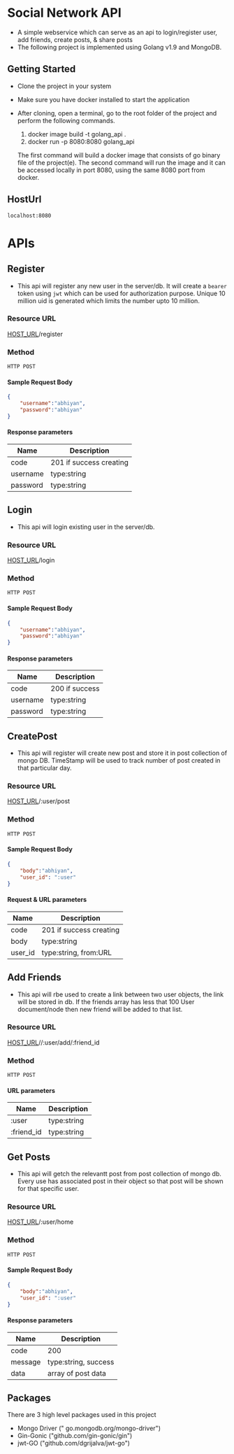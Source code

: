 # Social Network API
- A simple webservice which can serve as an api to login/register user, add friends, create posts, & share posts
- The following project is implemented using Golang v1.9 and MongoDB.

## Getting Started ##
- Clone the project in your system
- Make sure you have docker installed to start the application
- After cloning, open a terminal, go to the root folder of the project and perform the
  following commands.

    1. docker image build -t golang_api .
    2. docker run -p 8080:8080 golang_api

  The first command will build a docker image that consists of go binary file of the project(e). 
  The second command will run the image and it can be accessed locally in port 8080, using the same 8080 port from docker. 
  
## HostUrl
    localhost:8080


# APIs #

## Register ##
- This api will register any new user in the server/db. It will create a `bearer` token using `jwt` which can be used for authorization purpose. Unique 10 million uid is generated which limits the number upto 10 million.

### Resource URL ###

[HOST_URL](#HostUrl)/register

### Method ####

```HTTP POST```

#### Sample Request Body ####

```json
{
    "username":"abhiyan",
    "password":"abhiyan"
}
```

#### Response parameters ####

| Name  |Description |
| ------------- | ------------- | 
| code  | 201 if success creating  |
| username  | type:string |  
| password  |type:string |  

## Login ##
- This api will login existing user in the server/db.

### Resource URL ###

[HOST_URL](#HostUrl)/login

### Method ####
```HTTP POST```

#### Sample Request Body ####

```json
{
    "username":"abhiyan",
    "password":"abhiyan"
}
```

#### Response parameters ####

| Name  |Description |
| ------------- | ------------- | 
| code  | 200 if success  |
| username  | type:string |  
| password  |type:string | 

## CreatePost ##
- This api will register will create new post and store it in post collection of mongo DB. TimeStamp will be used to track number of post created in that particular day.

### Resource URL ###

[HOST_URL](#HostUrl)/:user/post

### Method ####

```HTTP POST```

#### Sample Request Body ####

```json
{
    "body":"abhiyan",
    "user_id": ":user"
}
```

#### Request & URL parameters ####

| Name  |Description |
| ------------- | ------------- | 
| code  | 201 if success creating  |
| body  | type:string |  
| user_id  |type:string, from:URL | 

## Add Friends ##
- This api will rbe used to create a link between two user objects, the link will be stored in db. If the friends array has less that 100 User document/node then new friend will be added to that list.

### Resource URL ###

[HOST_URL](#HostUrl)//:user/add/:friend_id

### Method ####

```HTTP POST```


#### URL parameters ####

| Name  |Description |
| ------------- | ------------- | 
| :user  |type:string  |
| :friend_id | type:string |

## Get Posts ##
- This api will getch the relevantt post from post collection of mongo db. Every use has associated post in their object so that post will be shown for that specific user.

### Resource URL ###

[HOST_URL](#HostUrl)/:user/home

### Method ####

```HTTP POST```

#### Sample Request Body ####

```json
{
    "body":"abhiyan",
    "user_id": ":user"
}
```

#### Response parameters ####

| Name  |Description |
| ------------- | ------------- | 
| code  | 200  |
| message  | type:string, success |  
| data |array of post data | 



## Packages ##

There are 3 high level packages used in this project
- Mongo Driver (" go.mongodb.org/mongo-driver")
- Gin-Gonic ("github.com/gin-gonic/gin")
- jwt-GO ("github.com/dgrijalva/jwt-go")

